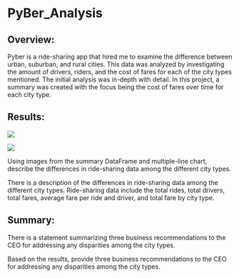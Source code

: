 # PyBer_Analysis

## Overview:
Pyber is a ride-sharing app that hired me to examine the difference between urban, suburban, and rural cities. This data was analyzed by investigating the amount of drivers, riders, and the cost of fares for each of the city types mentioned. The initial analysis was in-depth with detail. In this project, a summary was created with the focus being the cost of fares over time for each city type.

## Results:
![]("Analysis/PyBer_summary_df/png")

![]("Analysis/PyBer_fare_summary.png")

Using images from the summary DataFrame and multiple-line chart, describe the differences in ride-sharing data among the different city types.

There is a description of the differences in ride-sharing data among the different city types. Ride-sharing data include the total rides, total drivers, total fares, average fare per ride and driver, and total fare by city type. 


## Summary:
There is a statement summarizing three business recommendations to the CEO for addressing any disparities among the city types.

Based on the results, provide three business recommendations to the CEO for addressing any disparities among the city types.